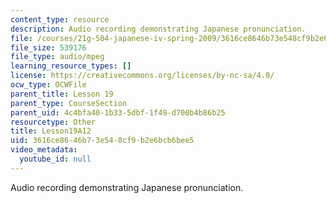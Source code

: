 ```yaml
---
content_type: resource
description: Audio recording demonstrating Japanese pronunciation.
file: /courses/21g-504-japanese-iv-spring-2009/3616ce8646b73e548cf9b2e6bcb6bee5_Lesson19A12.mp3
file_size: 539176
file_type: audio/mpeg
learning_resource_types: []
license: https://creativecommons.org/licenses/by-nc-sa/4.0/
ocw_type: OCWFile
parent_title: Lesson 19
parent_type: CourseSection
parent_uid: 4c4bfa40-1b33-5dbf-1f49-d700b4b86b25
resourcetype: Other
title: Lesson19A12
uid: 3616ce86-46b7-3e54-8cf9-b2e6bcb6bee5
video_metadata:
  youtube_id: null
---
```

Audio recording demonstrating Japanese pronunciation.